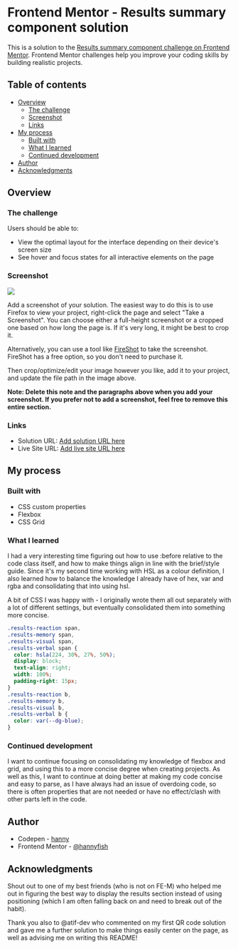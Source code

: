 # Frontend Mentor - Results summary component solution

This is a solution to the [Results summary component challenge on Frontend Mentor](https://www.frontendmentor.io/challenges/results-summary-component-CE_K6s0maV). Frontend Mentor challenges help you improve your coding skills by building realistic projects. 

## Table of contents

- [Overview](#overview)
  - [The challenge](#the-challenge)
  - [Screenshot](#screenshot)
  - [Links](#links)
- [My process](#my-process)
  - [Built with](#built-with)
  - [What I learned](#what-i-learned)
  - [Continued development](#continued-development)
- [Author](#author)
- [Acknowledgments](#acknowledgments)

## Overview

### The challenge

Users should be able to:

- View the optimal layout for the interface depending on their device's screen size
- See hover and focus states for all interactive elements on the page

### Screenshot

![](./screenshot.jpg)

Add a screenshot of your solution. The easiest way to do this is to use Firefox to view your project, right-click the page and select "Take a Screenshot". You can choose either a full-height screenshot or a cropped one based on how long the page is. If it's very long, it might be best to crop it.

Alternatively, you can use a tool like [FireShot](https://getfireshot.com/) to take the screenshot. FireShot has a free option, so you don't need to purchase it. 

Then crop/optimize/edit your image however you like, add it to your project, and update the file path in the image above.

**Note: Delete this note and the paragraphs above when you add your screenshot. If you prefer not to add a screenshot, feel free to remove this entire section.**

### Links

- Solution URL: [Add solution URL here](https://your-solution-url.com)
- Live Site URL: [Add live site URL here](https://your-live-site-url.com)

## My process

### Built with

- CSS custom properties
- Flexbox
- CSS Grid

### What I learned

I had a very interesting time figuring out how to use :before relative to the code class itself, and how to make things align in line with the brief/style guide. Since it's my second time working with HSL as a colour definition, I also learned how to balance the knowledge I already have of hex, var and rgba and consolidating that into using hsl.

A bit of CSS I was happy with - I originally wrote them all out separately with a lot of different settings, but eventually consolidated them into something more concise.

```css
.results-reaction span,
.results-memory span,
.results-visual span,
.results-verbal span {
  color: hsla(224, 30%, 27%, 50%);
  display: block;
  text-align: right;
  width: 100%;
  padding-right: 15px;
}
.results-reaction b,
.results-memory b,
.results-visual b,
.results-verbal b {
  color: var(--dg-blue);
}
```

### Continued development

I want to continue focusing on consolidating my knowledge of flexbox and grid, and using this to a more concise degree when creating projects. As well as this, I want to continue at doing better at making my code concise and easy to parse, as I have always had an issue of overdoing code, so there is often properties that are not needed or have no effect/clash with other parts left in the code. 

## Author

- Codepen - [hanny](https://codepen.io/hanny)
- Frontend Mentor - [@hannyfish](https://www.frontendmentor.io/profile/hannyfish)

## Acknowledgments

Shout out to one of my best friends (who is not on FE-M) who helped me out in figuring the best way to display the results section instead of using positioning (which I am often falling back on and need to break out of the habit). 

Thank you also to @atif-dev who commented on my first QR code solution and gave me a further solution to make things easily center on the page, as well as advising me on writing this README!
